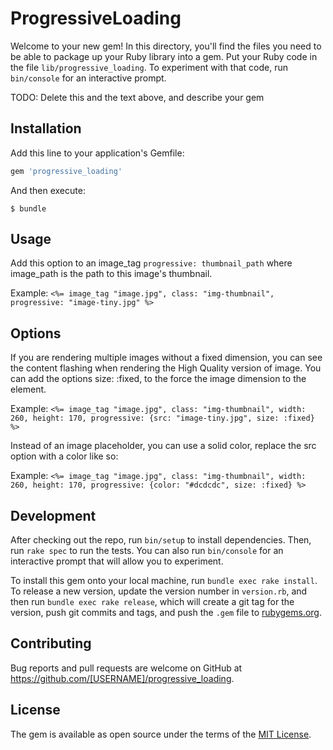 # ProgressiveLoading

Welcome to your new gem! In this directory, you'll find the files you need to be able to package up your Ruby library into a gem. Put your Ruby code in the file `lib/progressive_loading`. To experiment with that code, run `bin/console` for an interactive prompt.

TODO: Delete this and the text above, and describe your gem

## Installation

Add this line to your application's Gemfile:

```ruby
gem 'progressive_loading'
```

And then execute:

    $ bundle

## Usage

Add this option to an image_tag `progressive: thumbnail_path` where image_path is the path to this image's thumbnail.

Example: `<%= image_tag "image.jpg", class: "img-thumbnail", progressive: "image-tiny.jpg" %>`

## Options

If you are rendering multiple images without a fixed dimension, you can see the content flashing when rendering the High Quality version of image.
You can add the options size: :fixed, to the force the image dimension to the element.

Example: `<%= image_tag "image.jpg", class: "img-thumbnail", width: 260, height: 170, progressive: {src: "image-tiny.jpg", size: :fixed} %>`

Instead of an image placeholder, you can use a solid color, replace the src option with a color like so:

Example: `<%= image_tag "image.jpg", class: "img-thumbnail", width: 260, height: 170, progressive: {color: "#dcdcdc", size: :fixed} %>`

## Development

After checking out the repo, run `bin/setup` to install dependencies. Then, run `rake spec` to run the tests. You can also run `bin/console` for an interactive prompt that will allow you to experiment.

To install this gem onto your local machine, run `bundle exec rake install`. To release a new version, update the version number in `version.rb`, and then run `bundle exec rake release`, which will create a git tag for the version, push git commits and tags, and push the `.gem` file to [rubygems.org](https://rubygems.org).

## Contributing

Bug reports and pull requests are welcome on GitHub at https://github.com/[USERNAME]/progressive_loading.


## License

The gem is available as open source under the terms of the [MIT License](http://opensource.org/licenses/MIT).

